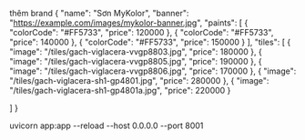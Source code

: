 thêm brand
{
  "name": "Sơn MyKolor",
  "banner": "https://example.com/images/mykolor-banner.jpg",
  "paints": [
    { "colorCode": "#FF5733", "price": 120000 },
    { "colorCode": "#FF5733", "price": 140000 },
    { "colorCode": "#FF5733", "price": 150000 }
  ],
  "tiles": [
    { "image": "/tiles/gach-viglacera-vvgp8803.jpg", "price": 180000 },
    { "image": "/tiles/gach-viglacera-vvgp8805.jpg", "price": 190000 },
    { "image": "/tiles/gach-viglacera-vvgp8806.jpg", "price": 170000 },
    { "image": "/tiles/gach-viglacera-sh1-gp4801.jpg", "price": 280000 },
    { "image": "/tiles/gach-viglacera-sh1-gp4801a.jpg", "price": 220000 }
    
  ]
}

uvicorn app:app --reload --host 0.0.0.0 --port 8001
